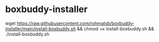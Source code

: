 # boxbuddy-installer

wget https://raw.githubusercontent.com/rohmatsb/boxbuddy-installer/main/install-boxbuddy.sh && chmod +x install-boxbuddy.sh && ./install-boxbuddy.sh
